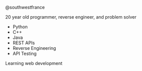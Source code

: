 @southwestfrance

20 year old programmer, reverse engineer, and problem solver
- Python
- C++
- Java
- REST APIs
- Reverse Engineering
- API Testing

Learning web development
